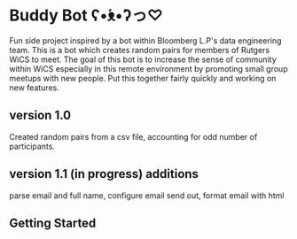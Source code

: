 # Buddy Bot ʕ•́ᴥ•̀ʔっ♡
Fun side project inspired by a bot within Bloomberg L.P's data engineering team. This is a bot which creates random pairs for members of Rutgers WiCS to meet. The goal of this bot is to increase the sense of community within WiCS especially in this remote environment by promoting small group meetups with new people. Put this together fairly quickly and working on new features.

## version 1.0
Created random pairs from a csv file, accounting for odd number of participants.

## version 1.1 (in progress) additions
parse email and full name, configure email send out, format email with html

## Getting Started


